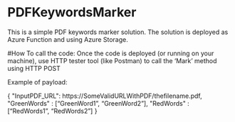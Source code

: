 # PDFKeywordsMarker

This is a simple PDF keywords marker solution.
The solution is deployed as Azure Function and using Azure Storage.

#How To call the code:
Once the code is deployed (or running on your machine), 
use HTTP tester tool (like Postman) to call the ‘Mark’ method using HTTP POST

Example of payload:

{
  "InputPDF_URL": https://SomeValidURLWithPDF/thefilename.pdf,
  "GreenWords" : [“GreenWord1”, “GreenWord2”],
  "RedWords" : [“RedWords1”, “RedWords2”]
}

